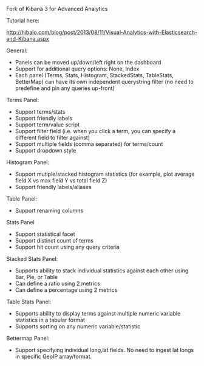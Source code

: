 Fork of Kibana 3 for Advanced Analytics

Tutorial here:

http://hibalo.com/blog/post/2013/08/11/Visual-Analytics-with-Elasticsearch-and-Kibana.aspx

General:

- Panels can be moved up/down/left right on the dashboard
- Support for additional query options: None, Index
- Each panel (Terms, Stats, Histogram, StackedStats, TableStats, BetterMap) can have its own independent querystring filter (no need to predefine and pin any queries up-front)

Terms Panel:

- Support terms/stats
- Support friendly labels
- Support term/value script
- Support filter field (i.e. when you click a term, you can specify a different field to filter against)
- Support multiple fields (comma separated) for terms/count
- Support dropdown style

Histogram Panel:

- Support mutiple/stacked histogram statistics (for example, plot average field X vs max field Y vs total field Z)
- Support friendly labels/aliases

Table Panel:

- Support renaming columns

Stats Panel

- Support statistical facet
- Support distinct count of terms
- Support hit count using any query criteria

Stacked Stats Panel:

- Supports ability to stack individual statistics against each other using Bar, Pie, or Table
- Can define a ratio using 2 metrics
- Can define a percentage using 2 metrics

Table Stats Panel:

- Supports ability to display terms against multiple numeric variable statistics in a tabular format
- Supports sorting on any numeric variable/statistic

Bettermap Panel:

- Support specifying individual long,lat fields. No need to ingest lat longs in specific GeoIP array/format.
